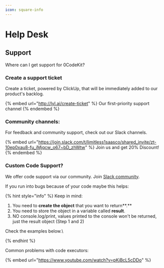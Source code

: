```yaml
---
icon: square-info
---
```


# Help Desk

## Support

Where can I get support for 0CodeKit?

### Create a support ticket

Create a ticket, powered by ClickUp, that will be immediately added to our product's backlog.

{% embed url="http://lyl.ai/create-ticket" %}
Our first-priority support channel
{% endembed %}

### Community channels:

For feedback and community support, check out our Slack channels.

{% embed url="https://join.slack.com/t/limitless1saasco/shared_invite/zt-10ep0xau8-fu_iMjqcw_o67~bD_zhWtw" %}
Join us and get 20% Discount!
{% endembed %}



### Custom Code Support?

We offer code support via our community. Join [Slack community](https://join.slack.com/t/limitless1saasco/shared\_invite/zt-10ep0xau8-fu\_iMjqcw\_o67\~bD\_zhWtw).&#x20;

If you run into bugs because of your code maybe this helps:

{% hint style="info" %}
Keep in mind:&#x20;

1. You need to **create the object** that you want to return**.**&#x20;
2. You need to store the object in a variable called **result**.
3. NO console.log/print, values printed to the console won't be returned, just the result object (Step 1 and 2)

Check the examples below.\

{% endhint %}

Common problems with code executors:

{% embed url="https://www.youtube.com/watch?v=pKjBcL5cDDo" %}
